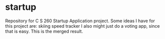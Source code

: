 # startup
Repository for C S 260 Startup Application project.
Some ideas I have for this project are: skiing speed tracker
I also might just do a voting app, since that is easy. This is the merged result.
